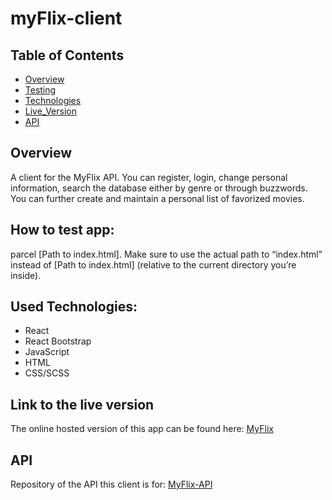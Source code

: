 # myFlix-client

## Table of Contents

- [Overview](#overview)
- [Testing](#how)
- [Technologies](#Used)
- [Live_Version](#link)
- [API](#api)

## Overview

A client for the MyFlix API. You can register, login, change personal information, search the database either by genre or through buzzwords. You can further create and maintain a personal list of favorized movies.

## How to test app:

parcel [Path to index.html]. Make sure to use the actual path to “index.html” instead of [Path to index.html] (relative to the current directory you’re inside).

## Used Technologies:

- React
- React Bootstrap
- JavaScript
- HTML
- CSS/SCSS

## Link to the live version

The online hosted version of this app can be found here: [MyFlix](https://myflixmovielibrary.netlify.app/)

## API

Repository of the API this client is for: [MyFlix-API](https://github.com/Paul-1783/myFlix)
